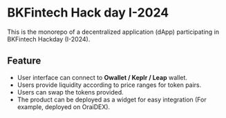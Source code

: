 # BKFintech Hack day I-2024
This is the monorepo of a decentralized application (dApp) participating in BKFintech Hackday (I-2024). 
## Feature 
- User interface can connect to **Owallet / Keplr / Leap** wallet.
- Users provide liquidity according to price ranges for token pairs.
- Users can swap the tokens provided.
- The product can be deployed as a widget for easy integration (For example, deployed on OraiDEX).
